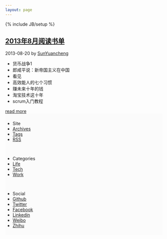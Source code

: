 ```yaml
---
layout: page
---
```

{% include JB/setup %}
<div class="span9">
  <div class="article">
    <a href="http://www.baidu.com">
      <h2>2013年8月阅读书单</h2>
    </a>
    <div class="well small">
      2013-08-20  by
      <a class="url fn" href="./author/lizherui.html">SunYuancheng</a>
    </div>
    <div class="summary">
      <ul>
        <li>货币战争1</li>
        <li>郎咸平说：新帝国主义在中国</li>
        <li>看见</li>
        <li>高效能人的七个习惯</li>
        <li>赚未来十年的钱</li>
        <li>淘宝技术这十年</li>
        <li>scrum入门教程</li>
      </ul>
      <a class="btn btn-info xsmall" href="./pages/2013/08/20/ten_thousand_hours.html">read more</a>
    </div>
  </div>
</div>
<div class="span3">
  <div class="well" style="padding: 8px 0; background-color: #FBFBFB;">
    <ul class="nav nav-list">
      <li class="nav-header">Site</li>
      <li>
        <a href="./archives.html">Archives</a>
      </li>
      <li>
        <a href="./tags.html">Tags</a>
      </li>
      <li>
        <a href="http://www.lizherui.com/feeds/all.rss.xml" rel="alternate">RSS</a>
      </li>
    </ul>
  </div>
  <div class="well" style="padding: 8px 0; background-color: #FBFBFB;">
    <ul class="nav nav-list">
      <li class="nav-header">Categories</li>
      <li>
        <a href="./category/life.html">Life</a>
      </li>
      <li>
        <a href="./category/tech.html">Tech</a>
      </li>
      <li>
        <a href="./category/work.html">Work</a>
      </li>
    </ul>
  </div>
  <div class="social">
    <div class="well" style="padding: 8px 0; background-color: #FBFBFB;">
      <ul class="nav nav-list">
        <li class="nav-header">Social</li>
        <li>
          <a href="https://github.com/lizherui">Github</a>
        </li>
        <li>
          <a href="https://twitter.com/lzrak47">Twitter</a>
        </li>
        <li>
          <a href="https://www.facebook.com/profile.php?id=100004875786021">Facebook</a>
        </li>
        <li>
          <a href="http://www.linkedin.com/profile/view?id=232391796">Linkedin</a>
        </li>
        <li>
          <a href="http://weibo.com/lzrm4a1">Weibo</a>
        </li>
        <li>
          <a href="http://www.zhihu.com/people/li-zhe-rui">Zhihu</a>
        </li>
      </ul>
    </div>
  </div>
</div>